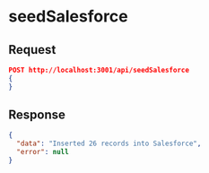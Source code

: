 # seedSalesforce

## Request

```json
POST http://localhost:3001/api/seedSalesforce
{
}
```

## Response

```json
{
  "data": "Inserted 26 records into Salesforce",
  "error": null
}
```
